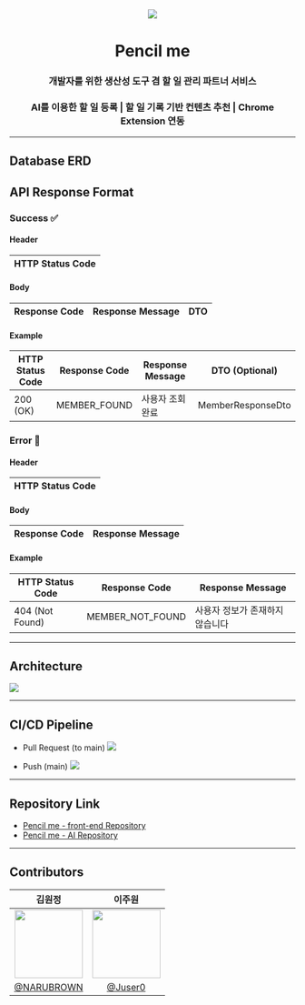 ## 

<div align="center">
    <img src="https://avatars.githubusercontent.com/u/150117859?s=200&v=4" />
    <h1>Pencil me</h1>
    <h3>개발자를 위한 생산성 도구 겸 할 일 관리 파트너 서비스</h3>
    <h3>AI를 이용한 할 일 등록 | 할 일 기록 기반 컨텐츠 추천 | Chrome Extension 연동</h3>
</div>

---
## Database ERD

## API Response Format

### Success ✅

#### Header

| HTTP Status Code |
|------------------|

#### Body

| Response Code | Response Message | DTO |
|---------------|------------------|-----|

#### Example
| HTTP Status Code | Response Code | Response Message | DTO (Optional)    |
|------------------|---------------|------------------|-------------------|
| 200 (OK)         | MEMBER_FOUND  | 사용자 조회 완료        | MemberResponseDto |

### Error 🚫

#### Header

| HTTP Status Code |
|------------------|

#### Body

| Response Code | Response Message |
|---------------|------------------|

#### Example
| HTTP Status Code | Response Code    | Response Message  |
|------------------|------------------|-------------------|
| 404 (Not Found)  | MEMBER_NOT_FOUND | 사용자 정보가 존재하지 않습니다 |

---

## Architecture
![](https://github.com/BCD-q/pencil-me-be/assets/108407945/a760ce6f-f996-42ff-9889-fad35fc97055)

---

## CI/CD Pipeline

- Pull Request (to main)
![](https://github.com/BCD-q/pencil-me-be/assets/108407945/a2c6fcc6-a658-426c-a531-b05264be259e)

- Push (main)
![](https://github.com/BCD-q/pencil-me-be/assets/108407945/0fe5aa87-301b-4b1d-ad0a-bf15e87e630b)

---

## Repository Link
- [Pencil me - front-end Repository](https://github.com/BCD-q/pencil-me-fe)
- [Pencil me - AI Repository]()

---

## Contributors
|김원정|이주원|
|:-:|:-:|
|<a href="https://github.com/NARUBROWN"><img src="https://avatars.githubusercontent.com/u/38902021?v=4" width=120></a>|<a href="https://github.com/Juser0"><img src="https://avatars.githubusercontent.com/u/108407945?v=4" width=120></a>|
|[@NARUBROWN](https://github.com/NARUBROWN)|[@Juser0](https://github.com/Juser0)|